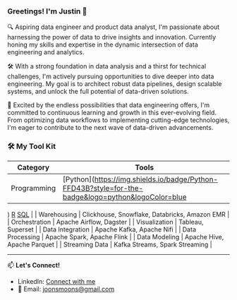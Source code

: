 ### Greetings! I'm Justin 👋

🔍 Aspiring data engineer and product data analyst, I'm passionate about harnessing the power of data to drive insights and innovation. Currently honing my skills and expertise in the dynamic intersection of data engineering and analytics.

🛠️ With a strong foundation in data analysis and a thirst for technical challenges, I'm actively pursuing opportunities to dive deeper into data engineering. My goal is to architect robust data pipelines, design scalable systems, and unlock the full potential of data-driven solutions.

🌟 Excited by the endless possibilities that data engineering offers, I'm committed to continuous learning and growth in this ever-evolving field. From optimizing data workflows to implementing cutting-edge technologies, I'm eager to contribute to the next wave of data-driven advancements.

### 🛠️ My Tool Kit 
| Category            | Tools                                     |
|---------------------|-------------------------------------------|
| Programming         | [Python](https://img.shields.io/badge/Python-FFD43B?style=for-the-badge&logo=python&logoColor=blue
) [R](https://img.shields.io/badge/R-276DC3?style=for-the-badge&logo=r&logoColor=white
) [SQL](https://img.shields.io/badge/PostgreSQL-316192?style=for-the-badge&logo=postgresql&logoColor=white
)                            |
| Warehousing         | Clickhouse, Snowflake, Databricks, Amazon EMR |
| Orchestration       | Apache Airflow, Dagster                   |
| Visualization       | Tableau, Superset                         |
| Data Integration    | Apache Kafka, Apache Nifi                 |
| Data Processing     | Apache Spark, Apache Flink                |
| Data Modeling       | Apache Hive, Apache Parquet               |
| Streaming Data      | Kafka Streams, Spark Streaming            |


---

📫 **Let's Connect!**
- LinkedIn: [Connect with me](https://www.linkedin.com/in/munsheet/)
- 📧 Email: joonsmoons@gmail.com
